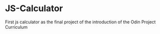# JS-Calculator
First js calculator as the final project of the introduction of the Odin Project Curriculum
